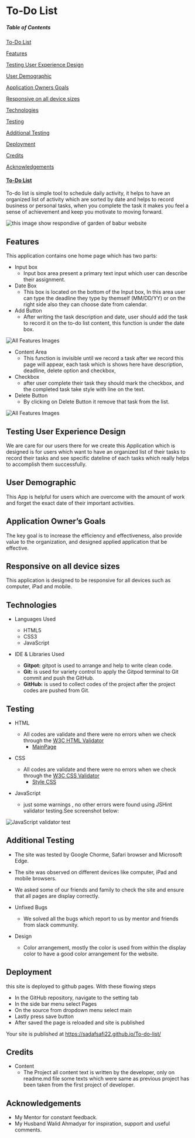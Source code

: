 # To-Do List

##### Table of Contents

[To-Do List](#to-do-list)

[Features](#features)

[Testing User Experience Design](#testing-user-experience-design)

[User Demographic](#user-demographic)

[Application Owners Goals](#application-owners-goals)

[Responsive on all device sizes](#responsive-on-all-device-sizes)

[Technologies](#technologies)

[Testing](#testing)

[Additional Testing](#additional-testing)

[Deployment](#deployment)

[Credits](#credits)

[Acknowledgements](#acknowledgements)



#### [To-Do List](https://sadafsafi22.github.io/To-do-list/)

To-do list is simple tool to schedule daily activity, it helps to have an organized list of activity which are sorted by date and helps to record business or personal tasks, when you complete the task it makes you feel a sense of achievement and keep you motivate to moving forward. 

![this image show respondive of garden of babur website ](assets/images/mainPage.JPG)


## Features
This application contains one home page which has two parts:

* 	Input box
     -	Input box area present a primary text input which user can describe their assignment.
*   Date Box
    - This box is located on the bottom of the Input box, In this area user can type the deadline they type by themself (MM/DD/YY) or on the right side also they can choose date from calendar.
*   Add Button
    - After writing the task description and date, user should add the task to record it on the to-do list content, this function is under the date box.

![All Features Images](assets/images/textboximage.JPG)
*   Content Area
    - This function is invisible until we record a task after we record this page will appear, each task which is shows here have description, deadline, delete option and checkbox,
*   Checkbox
    - after user complete their task they should mark the checkbox, and the completed task take style with line on the text.
*   Delete Button
    -  By clicking on Delete Button it remove that task from the list.

![All Features Images](assets/images/Content.JPG)

## Testing User Experience Design
We are care for our users there for we create this Application which is designed  is  for users which want to have an organized list of their tasks to record their tasks and see specific dateline of each tasks which really helps to accomplish them successfully.

## User Demographic
This App is helpful for users which are overcome with the amount of work and forget the exact date of their important activities.
 
## Application Owner’s Goals
The key goal is to increase the efficiency and effectiveness, also provide value to the organization, and designed applied application that be effective.

## Responsive on all device sizes
This application is designed to be responsive for all devices such as computer, iPad and mobile.

## Technologies

* Languages Used
    - HTML5
    - CSS3
    - JavaScript

* IDE & Libraries Used
    - **Gitpot:** gitpot is used to arrange and help to write clean code.
    - **Git:** is used for variety control to apply the Gitpod terminal to Git commit and push the GitHub.
    - **GitHub:** is used to collect codes of the project after the project codes are pushed from Git.

## Testing
* HTML 
    - All codes are validate and there were no errors when we check through the [W3C HTML Validator](https://validator.w3.org/)
        * [MainPage](https://validator.w3.org/nu/?doc=https%3A%2F%2Fsadafsafi22.github.io%2FTo-do-list%2F)
       
* CSS 
    - All codes are validate and there were no errors when we check through the [W3C CSS Validator](https://jigsaw.w3.org/css-validator/)
        * [Style CSS](https://jigsaw.w3.org/css-validator/validator?uri=https%3A%2F%2Fsadafsafi22.github.io%2FTo-do-list%2Fassets%2Fcss%2Fstyle.css&profile=css3svg&usermedium=all&warning=1&vextwarning=&lang=en)

* JavaScript
    - just some warnings , no other errors were found using JSHint validator testing.See screenshot below:

![JavaScript validator test](assets/images/javascriptValidator.JPG)


## Additional Testing

* The site was tested by Google Chorme, Safari browser and Microsoft Edge.
* The site was observed on different devices like computer, iPad and mobile browsers.
* We asked some of our friends and family to check the site and ensure that all pages are display correctly.

* Unfixed Bugs
    - We solved all the bugs which report to us by mentor and friends from slack community.

* Design
    - Color arrangement, mostly the color is used from within the display color to have a good color arrangement for the website.
    


## Deployment

this site is deployed to github pages. With these flowing steps 
* 	In the GitHub repository, navigate to the setting tab
* 	In the side bar menu select Pages
* 	On the source from dropdown menu select main
* 	Lastly press save button
*   After saved the page is reloaded and site is published 

Your site is published at https://sadafsafi22.github.io/To-do-list/


## Credits
* Content
    - The Project all content text is written by the developer, only on readme.md file some texts which were same as previous project has been taken from the first project of developer.

## Acknowledgements
* My Mentor for constant feedback.
* My Husband Walid Ahmadyar for inspiration, support and useful comments.







